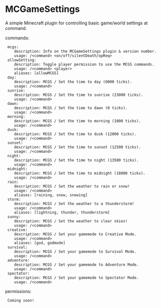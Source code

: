 # MCGameSettings

A simple Minecraft plugin for controlling basic game/world settings at command.

commands:

     mcgs:
        description: Info on the MCGameSettings plugin & version number.
        usage: /<command> <on/off/silentDeath/opReq>
     allowSetting:
        description: Toggle player permission to use the MCGS commands.
        usage: /<command> <player>
        aliases: [allowMCGS]
     day:
        description: MCGS / Set the time to day (6000 ticks).
        usage: /<command>       
     sunrise:
        description: MCGS / Set the time to sunrise (23000 ticks).
        usage: /<command>
     dawn:
        description: MCGS / Set the time to dawn (0 ticks).
        usage: /<command>
     morning:
        description: MCGS / Set the time to morning (1000 ticks).
        usage: /<command>
     dusk:
        description: MCGS / Set the time to dusk (12000 ticks).
        usage: /<command>
     sunset:
        description: MCGS / Set the time to sunset (12500 ticks).
        usage: /<command>
     night:
        description: MCGS / Set the time to night (13500 ticks).
        usage: /<command>    
     midnight:
        description: MCGS / Set the time to midnight (18000 ticks).
        usage: /<command>
     rain:
        description: MCGS / Set the weather to rain or snow!
        usage: /<command>
        aliases: [raining, snow, snowing]
     storm:
        description: MCGS / Set the weather to a thunderstorm!
        usage: /<command>
        aliases: [lightning, thunder, thunderstorm]
     sunny:
        description: MCGS / Set the weather to clear skies!
        usage: /<command>
     creative:
        description: MCGS / Set your gamemode to Creative Mode.
        usage: /<command>
        aliases: [god, godmode]
     survival:
        description: MCGS / Set your gamemode to Survival Mode.
        usage: /<command>
     adventure:
        description: MCGS / Set your gamemode to Adventure Mode.
        usage: /<command>
     spectator:
        description: MCGS / Set your gamemode to Spectator Mode.
        usage: /<command>

permissions:

     Coming soon!
